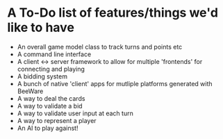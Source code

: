 # A To-Do list of features/things we'd like to have

* An overall game model class to track turns and points etc
* A command line interface
* A client <-> server framework to allow for multiple 'frontends' for connecting and playing
* A bidding system
* A bunch of native 'client' apps for mutliple platforms generated with BeeWare
* A way to deal the cards
* A way to validate a bid
* A way to validate user input at each turn
* A way to represent a player
* An AI to play against!